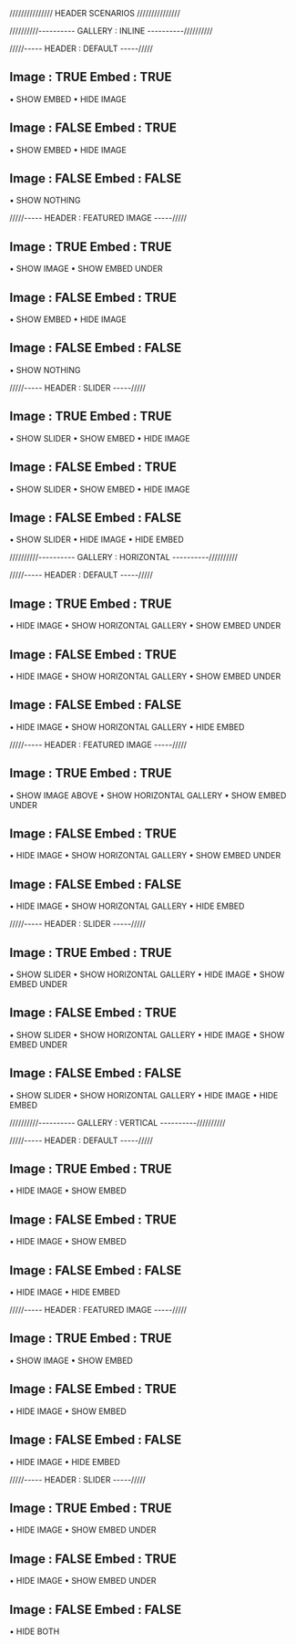 /////////////// HEADER SCENARIOS ///////////////

//////////---------- GALLERY : INLINE ----------//////////

/////----- HEADER : DEFAULT -----/////

Image 	: 	TRUE
Embed 	: 	TRUE
--------------------
• SHOW EMBED
• HIDE IMAGE


Image 	: 	FALSE
Embed 	: 	TRUE
--------------------
• SHOW EMBED
• HIDE IMAGE

Image 	: 	FALSE
Embed 	: 	FALSE
--------------------
• SHOW NOTHING


/////----- HEADER : FEATURED IMAGE -----/////

Image   :   TRUE
Embed   :   TRUE
--------------------
• SHOW IMAGE
• SHOW EMBED UNDER

Image   :   FALSE
Embed   :   TRUE
--------------------
• SHOW EMBED
• HIDE IMAGE

Image   :   FALSE
Embed   :   FALSE
--------------------
• SHOW NOTHING


/////----- HEADER : SLIDER -----/////

Image   :   TRUE
Embed   :   TRUE
--------------------
• SHOW SLIDER
• SHOW EMBED
• HIDE IMAGE


Image   :   FALSE
Embed   :   TRUE
--------------------
• SHOW SLIDER
• SHOW EMBED
• HIDE IMAGE


Image   :   FALSE
Embed   :   FALSE
--------------------
• SHOW SLIDER
• HIDE IMAGE
• HIDE EMBED


//////////---------- GALLERY : HORIZONTAL ----------//////////

/////----- HEADER : DEFAULT -----/////

Image   :   TRUE
Embed   :   TRUE
--------------------
• HIDE IMAGE
• SHOW HORIZONTAL GALLERY
• SHOW EMBED UNDER



Image   :   FALSE
Embed   :   TRUE
--------------------
• HIDE IMAGE
• SHOW HORIZONTAL GALLERY
• SHOW EMBED UNDER


Image   :   FALSE
Embed   :   FALSE
--------------------
• HIDE IMAGE
• SHOW HORIZONTAL GALLERY
• HIDE EMBED


/////----- HEADER : FEATURED IMAGE -----/////

Image   :   TRUE
Embed   :   TRUE
--------------------
• SHOW IMAGE ABOVE
• SHOW HORIZONTAL GALLERY
• SHOW EMBED UNDER


Image   :   FALSE
Embed   :   TRUE
--------------------
• HIDE IMAGE
• SHOW HORIZONTAL GALLERY
• SHOW EMBED UNDER


Image   :   FALSE
Embed   :   FALSE
--------------------
• HIDE IMAGE
• SHOW HORIZONTAL GALLERY
• HIDE EMBED


/////----- HEADER : SLIDER -----/////

Image   :   TRUE
Embed   :   TRUE
--------------------
• SHOW SLIDER
• SHOW HORIZONTAL GALLERY
• HIDE IMAGE
• SHOW EMBED UNDER

Image   :   FALSE
Embed   :   TRUE
--------------------
• SHOW SLIDER
• SHOW HORIZONTAL GALLERY
• HIDE IMAGE
• SHOW EMBED UNDER

Image   :   FALSE
Embed   :   FALSE
--------------------
• SHOW SLIDER
• SHOW HORIZONTAL GALLERY
• HIDE IMAGE
• HIDE EMBED


//////////---------- GALLERY : VERTICAL ----------//////////

/////----- HEADER : DEFAULT -----/////

Image   :   TRUE
Embed   :   TRUE
--------------------
• HIDE IMAGE
• SHOW EMBED

Image   :   FALSE
Embed   :   TRUE
--------------------
• HIDE IMAGE
• SHOW EMBED

Image   :   FALSE
Embed   :   FALSE
--------------------
• HIDE IMAGE
• HIDE EMBED

/////----- HEADER : FEATURED IMAGE -----/////

Image   :   TRUE
Embed   :   TRUE
--------------------
• SHOW IMAGE
• SHOW EMBED

Image   :   FALSE
Embed   :   TRUE
--------------------
• HIDE IMAGE
• SHOW EMBED

Image   :   FALSE
Embed   :   FALSE
--------------------
• HIDE IMAGE
• HIDE EMBED

/////----- HEADER : SLIDER -----/////

Image   :   TRUE
Embed   :   TRUE
--------------------
• HIDE IMAGE
• SHOW EMBED UNDER

Image   :   FALSE
Embed   :   TRUE
--------------------
• HIDE IMAGE
• SHOW EMBED UNDER

Image   :   FALSE
Embed   :   FALSE
--------------------
• HIDE BOTH



